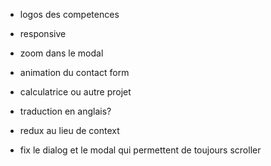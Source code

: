 - logos des competences

- responsive

- zoom dans le modal
- animation du contact form

- calculatrice ou autre projet
- traduction en anglais?

- redux au lieu de context
- fix le dialog et le modal qui permettent de toujours scroller
